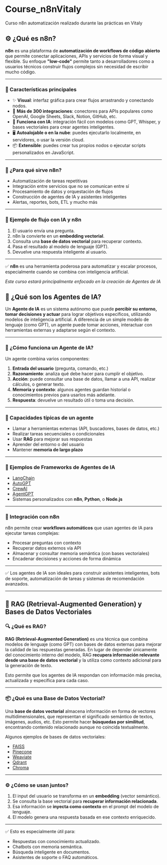 # Course_n8nVitaly
Curso n8n automatización realizado durante las prácticas en Vitaly

## ⚙️ ¿Qué es n8n?

**n8n** es una plataforma de **automatización de workflows de código abierto** que permite conectar aplicaciones, APIs y servicios de forma visual y flexible. Su enfoque **"low-code"** permite tanto a desarrolladores como a usuarios técnicos construir flujos complejos sin necesidad de escribir mucho código.

---

### 🚀 Características principales

- ✨ **Visual**: interfaz gráfica para crear flujos arrastrando y conectando nodos.
- 🔌 **Más de 300 integraciones**: conectores para APIs populares como OpenAI, Google Sheets, Slack, Notion, GitHub, etc.
- 🧠 **Funciona con IA**: integración fácil con modelos como GPT, Whisper, y bases vectoriales para crear agentes inteligentes.
- 🖥️ **Autoalojable o en la nube**: puedes ejecutarlo localmente, en servidores, o usar la versión cloud.
- 📦 **Extensible**: puedes crear tus propios nodos o ejecutar scripts personalizados en JavaScript.

---

### 🧩 ¿Para qué sirve n8n?

- Automatización de tareas repetitivas
- Integración entre servicios que no se comunican entre sí
- Procesamiento de datos y orquestación de flujos
- Construcción de agentes de IA y asistentes inteligentes
- Alertas, reportes, bots, ETL y mucho más

---

### 📘 Ejemplo de flujo con IA y n8n

1. El usuario envía una pregunta.
2. n8n la convierte en un **embedding vectorial**.
3. Consulta una **base de datos vectorial** para recuperar contexto.
4. Pasa el resultado al modelo de lenguaje (GPT).
5. Devuelve una respuesta inteligente al usuario.

---

✅ **n8n** es una herramienta poderosa para automatizar y escalar procesos, especialmente cuando se combina con inteligencia artificial.


_Este curso estará principalmente enfocado en la creación de Agentes de IA_

## 🤖 ¿Qué son los Agentes de IA?

Un **Agente de IA** es un sistema autónomo que puede **percibir su entorno, tomar decisiones y actuar** para lograr objetivos específicos, utilizando modelos de inteligencia artificial. A diferencia de un simple modelo de lenguaje (como GPT), un agente puede tomar acciones, interactuar con herramientas externas y adaptarse según el contexto.

---

### 🧩 ¿Cómo funciona un Agente de IA?

Un agente combina varios componentes:

1. **Entrada del usuario** (pregunta, comando, etc.)
2. **Razonamiento**: analiza qué debe hacer para cumplir el objetivo.
3. **Acción**: puede consultar una base de datos, llamar a una API, realizar cálculos, o generar texto.
4. **Memoria y contexto**: algunos agentes guardan historial o conocimientos previos para usarlos más adelante.
5. **Respuesta**: devuelve un resultado útil o toma una decisión.

---

### 🔧 Capacidades típicas de un agente

- Llamar a herramientas externas (API, buscadores, bases de datos, etc.)
- Realizar tareas secuenciales o condicionales
- Usar **RAG** para mejorar sus respuestas
- Aprender del entorno o del usuario
- Mantener **memoria de largo plazo**

---

### 🧠 Ejemplos de Frameworks de Agentes de IA

- [LangChain](https://www.langchain.com/)
- [AutoGPT](https://github.com/Torantulino/Auto-GPT)
- [CrewAI](https://github.com/joaomdmoura/crewAI)
- [AgentGPT](https://agentgpt.reworkd.ai/)
- Sistemas personalizados con **n8n**, **Python**, o **Node.js**

---

### 🔄 Integración con n8n

n8n permite crear **workflows automáticos** que usan agentes de IA para ejecutar tareas complejas:
- Procesar preguntas con contexto
- Recuperar datos externos vía API
- Almacenar y consultar memoria semántica (con bases vectoriales)
- Encadenar decisiones y acciones de forma dinámica

---

✅ Los agentes de IA son ideales para construir asistentes inteligentes, bots de soporte, automatización de tareas y sistemas de recomendación avanzados.

---

## 🧠 RAG (Retrieval-Augmented Generation) y Bases de Datos Vectoriales

### 🔍 ¿Qué es RAG?

**RAG (Retrieval-Augmented Generation)** es una técnica que combina modelos de lenguaje (como GPT) con bases de datos externas para mejorar la calidad de las respuestas generadas. En lugar de depender únicamente del conocimiento interno del modelo, RAG **recupera información relevante desde una base de datos vectorial** y la utiliza como contexto adicional para la generación de texto.

Esto permite que los agentes de IA respondan con información más precisa, actualizada y específica para cada caso.

---

### 📦 ¿Qué es una Base de Datos Vectorial?

Una **base de datos vectorial** almacena información en forma de vectores multidimensionales, que representan el significado semántico de textos, imágenes, audios, etc. Esto permite hacer **búsquedas por similitud**, encontrando contenido relacionado aunque no coincida textualmente.

Algunos ejemplos de bases de datos vectoriales:
- [FAISS](https://github.com/facebookresearch/faiss)
- [Pinecone](https://www.pinecone.io/)
- [Weaviate](https://weaviate.io/)
- [Qdrant](https://qdrant.tech/)
- [Chroma](https://www.trychroma.com/)

---

### ⚙️ ¿Cómo se usan juntos?

1. El input del usuario se transforma en un **embedding** (vector semántico).
2. Se consulta la base vectorial para **recuperar información relacionada**.
3. Esa información se **inyecta como contexto** en el prompt del modelo de lenguaje.
4. El modelo genera una respuesta basada en ese contexto enriquecido.

---

✅ Esto es especialmente útil para:
- Respuestas con conocimiento actualizado.
- Chatbots con memoria semántica.
- Búsqueda inteligente en documentos.
- Asistentes de soporte o FAQ automáticos.
